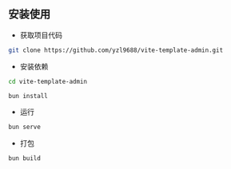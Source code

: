 ## 安装使用

- 获取项目代码

```bash
git clone https://github.com/yzl9688/vite-template-admin.git
```

- 安装依赖

```bash
cd vite-template-admin

bun install

```

- 运行

```bash
bun serve
```

- 打包

```bash
bun build
```
